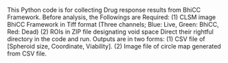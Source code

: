 This Python code is for collecting Drug response results from BhiCC Framework.
Before analysis, the Followings are Required:
    (1) CLSM image BhiCC Framework in Tiff format (Three channels; Blue: Live, Green: BhiCC, Red: Dead) 
    (2) ROIs in ZIP file designating void space
Direct their rightful directory in the code and run.
Outputs are in two forms:
    (1) CSV file of [Spheroid size, Coordinate, Viability].
    (2) Image file of circle map generated from CSV file.
    
